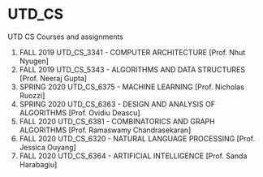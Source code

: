 # UTD_CS
UTD CS Courses and assignments

1. FALL 2019 UTD_CS_3341 - COMPUTER ARCHITECTURE [Prof. Nhut Nyugen]
2. FALL 2019 UTD_CS_5343 - ALGORITHMS AND DATA STRUCTURES [Prof. Neeraj Gupta]
3. SPRING 2020 UTD_CS_6375 - MACHINE LEARNING [Prof. Nicholas Ruozzi]
4. SPRING 2020 UTD_CS_6363 - DESIGN AND ANALYSIS OF ALGORITHMS [Prof. Ovidiu Deascu]
5. FALL 2020 UTD_CS_6381 - COMBINATORICS AND GRAPH ALGORITHMS [Prof. Ramaswamy Chandrasekaran]
6. FALL 2020 UTD_CS_6320 - NATURAL LANGUAGE PROCESSING [Prof. Jessica Ouyang]
7. FALL 2020 UTD_CS_6364 - ARTIFICIAL INTELLIGENCE [Prof. Sanda Harabagiu]
